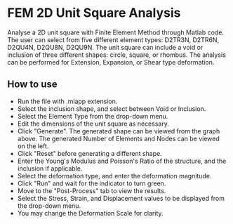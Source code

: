 # FEM 2D Unit Square Analysis
Analyse a 2D unit square with Finite Element Method through Matlab code. 
The user can select from five different element types: D2TR3N, D2TR6N, D2QU4N, D2QU8N, D2QU9N. 
The unit square can include a void or inclusion of three different shapes: circle, square, or rhombus.
The analysis can be performed for Extension, Expansion, or Shear type deformation.

## How to use
- Run the file with .mlapp extension.
- Select the inclusion shape, and select between Void or Inclusion.
- Select the Element Type from the drop-down menu.
- Edit the dimensions of the unit square as necessary.
- Click "Generate". The generated shape can be viewed from the graph above. The generated Number of Elements and Nodes can be viewed on the left.
- Click "Reset" before generating a different shape.
- Enter the Young's Modulus and Poisson's Ratio of the structure, and the inclusion if applicable.
- Select the deformation type, and enter the deformation magnitude.
- Click "Run" and wait for the indicator to turn green.
- Move to the "Post-Process" tab to view the results.
- Select the Stress, Strain, and Displacement values to be displayed from the drop-down menu.
- You may change the Deformation Scale for clarity.
